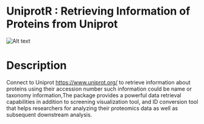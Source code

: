 # UniprotR : Retrieving Information of Proteins from Uniprot
![Alt text](https://i.ibb.co/jDS7Khq/pinterest-profile-image.png)

# Description
Connect to Uniprot <https://www.uniprot.org/> to retrieve information about proteins using their accession 
number such information could be name or taxonomy information,The package provides a powerful data retrieval capabilities in addition to screening visualization tool, and ID conversion tool that helps researchers for analyzing their proteomics data as well as subsequent downstream analysis.
